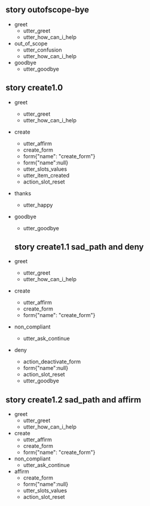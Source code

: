 
## story outofscope-bye
* greet
  - utter_greet
  - utter_how_can_i_help
* out_of_scope
  - utter_confusion
  - utter_how_can_i_help  
* goodbye
  - utter_goodbye

## story create1.0
* greet
  - utter_greet
  - utter_how_can_i_help
* create
  - utter_affirm
  - create_form 
  - form{"name": "create_form"}
  - form{"name":null}
  - utter_slots_values
  - utter_item_created
  - action_slot_reset
* thanks
  - utter_happy
* goodbye
  - utter_goodbye

  
  ## story create1.1 sad_path and deny
* greet
  - utter_greet
  - utter_how_can_i_help
* create
  - utter_affirm
  - create_form 
  - form{"name": "create_form"}
* non_compliant
  - utter_ask_continue
* deny
  - action_deactivate_form
  - form{"name":null}
  - action_slot_reset
  - utter_goodbye
  
  
## story create1.2 sad_path and affirm
* greet
  - utter_greet
  - utter_how_can_i_help
* create
  - utter_affirm
  - create_form 
  - form{"name": "create_form"}
* non_compliant
  - utter_ask_continue
* affirm
  - create_form
  - form{"name":null}
  - utter_slots_values
  - action_slot_reset





